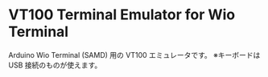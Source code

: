# VT100 Terminal Emulator for Wio Terminal

Arduino Wio Terminal (SAMD) 用の VT100 エミュレータです。
※キーボードは USB 接続のものが使えます。
